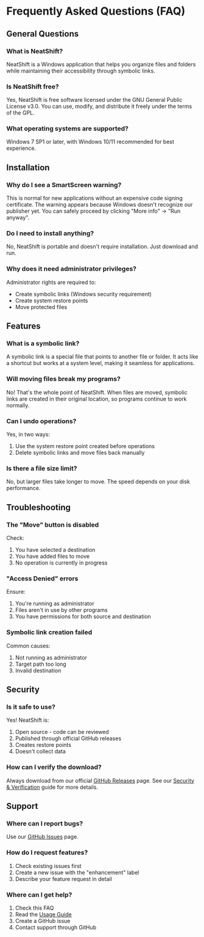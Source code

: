 # Frequently Asked Questions (FAQ)

## General Questions

### What is NeatShift?
NeatShift is a Windows application that helps you organize files and folders while maintaining their accessibility through symbolic links.

### Is NeatShift free?
Yes, NeatShift is free software licensed under the GNU General Public License v3.0. You can use, modify, and distribute it freely under the terms of the GPL.

### What operating systems are supported?
Windows 7 SP1 or later, with Windows 10/11 recommended for best experience.

## Installation

### Why do I see a SmartScreen warning?
This is normal for new applications without an expensive code signing certificate. The warning appears because Windows doesn't recognize our publisher yet. You can safely proceed by clicking "More info" → "Run anyway".

### Do I need to install anything?
No, NeatShift is portable and doesn't require installation. Just download and run.

### Why does it need administrator privileges?
Administrator rights are required to:
- Create symbolic links (Windows security requirement)
- Create system restore points
- Move protected files

## Features

### What is a symbolic link?
A symbolic link is a special file that points to another file or folder. It acts like a shortcut but works at a system level, making it seamless for applications.

### Will moving files break my programs?
No! That's the whole point of NeatShift. When files are moved, symbolic links are created in their original location, so programs continue to work normally.

### Can I undo operations?
Yes, in two ways:
1. Use the system restore point created before operations
2. Delete symbolic links and move files back manually

### Is there a file size limit?
No, but larger files take longer to move. The speed depends on your disk performance.

## Troubleshooting

### The "Move" button is disabled
Check:
1. You have selected a destination
2. You have added files to move
3. No operation is currently in progress

### "Access Denied" errors
Ensure:
1. You're running as administrator
2. Files aren't in use by other programs
3. You have permissions for both source and destination

### Symbolic link creation failed
Common causes:
1. Not running as administrator
2. Target path too long
3. Invalid destination

## Security

### Is it safe to use?
Yes! NeatShift is:
1. Open source - code can be reviewed
2. Published through official GitHub releases
3. Creates restore points
4. Doesn't collect data

### How can I verify the download?
Always download from our official [GitHub Releases](https://github.com/BytexGrid/NeatShift/releases) page. See our [Security & Verification](Security-and-Verification) guide for more details.

## Support

### Where can I report bugs?
Use our [GitHub Issues](https://github.com/BytexGrid/NeatShift/issues) page.

### How do I request features?
1. Check existing issues first
2. Create a new issue with the "enhancement" label
3. Describe your feature request in detail

### Where can I get help?
1. Check this FAQ
2. Read the [Usage Guide](Usage-Guide)
3. Create a GitHub issue
4. Contact support through GitHub 